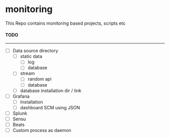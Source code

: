 # monitoring
This Repo contains monitoring based projects, scripts etc

#### TODO
---
- [ ] Data source directory
  - [ ] static data
    - [ ] log
    - [ ] database
  - [ ] stream
    - [ ] random api
    - [ ] database
  - [ ] database installation dir / link
- [ ] Grafana
  - [ ] Installation
  - [ ] dashboard SCM using JSON
- [ ] Splunk
- [ ] Sensu
- [ ] Beats
- [ ] Custom process as daemon
